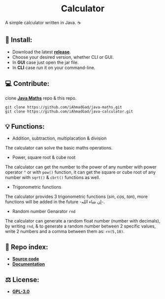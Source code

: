 <h1 align="center">Calculator</h1>

A simple calculator written in Java. ☕
## 🤔 Install:
- Download the latest [**release**](https://github.com/iAhmadGad/Java-Calculator/releases).
- Choose your desired version, whether CLI or GUI.
- In **GUI** case just open the jar file.
- In **CLI** case run it on your command-line.
## 💻 Contribute:
clone [**Java Maths**](https://github.com/iAhmadGad/java-maths) repo & this repo.

  ```
  git clone https://github.com/iAhmadGad/java-maths.git
  git clone https://github.com/iAhmadGad/java-calculator.git
  ```
## 💡 Functions:
- Addition, subtraction, multiplacation & division

The calculator can solve the basic maths operations.
- Power, square root & cube root

The calculator can get the number to the power of any number with power operator `^` or with `pow()` function, it can get the square or cube root of any number with `sqrt()` & `cbrt()` functions as well.
- Trigonometric functions

The calculator provides 3 trigonometric functions ($sin$, $cos$, $tan$), more functions will be added in the future -إن شاء الله-.
- Random number Genarator `rnd`

The calculator can generate a random float number (number with decimals), by writing `rnd`, & to generate a random number between 2 specific values, write 2 numbers and a comma between them as: `rn(5,10)`.
## 📄 Repo index:
- [**Source code**](https://github.com/iAhmadGad/Java-Calculator/tree/main/src)
- [**Documentation**](https://github.com/iAhmadGad/Java-Calculator/tree/main/docs)
## ⚖️ License:
- [**GPL-3.0**](https://github.com/iAhmadGad/Java-Calculator/blob/main/LICENSE)
